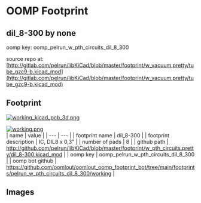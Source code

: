 # OOMP Footprint  
## dil_8-300  by none  
  
oomp key: oomp_pelrun_w_pth_circuits_dil_8_300  
  
source repo at: [http://gitlab.com/pelrun/libKiCad/blob/master/footprint/w_vacuum.pretty/tube_gzc9-b.kicad_mod](http://gitlab.com/pelrun/libKiCad/blob/master/footprint/w_vacuum.pretty/tube_gzc9-b.kicad_mod)  
## Footprint  
  
[![working_kicad_pcb_3d.png](working_kicad_pcb_3d_600.png)](working_kicad_pcb_3d.png)  
  
[![working.png](working_600.png)](working.png)  
| name | value | 
| --- | --- | 
| footprint name | dil_8-300 | 
| footprint description | IC, DIL8 x 0,3" | 
| number of pads | 8 | 
| github path | http://github.com/pelrun/libKiCad/blob/master/footprint/w_pth_circuits.pretty/dil_8-300.kicad_mod | 
| oomp key | oomp_pelrun_w_pth_circuits_dil_8_300 | 
| oomp bot github | https://github.com/oomlout/oomlout_oomp_footprint_bot/tree/main/footprints/pelrun_w_pth_circuits_dil_8_300/working | 
## Images  
